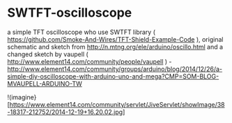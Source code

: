 # SWTFT-oscilloscope
a simple TFT oscilloscope who use SWTFT library ( https://github.com/Smoke-And-Wires/TFT-Shield-Example-Code ), original schematic and sketch from http://n.mtng.org/ele/arduino/oscillo.html and a changed sketch by vaupell ( http://www.element14.com/community/people/vaupell ) - http://www.element14.com/community/groups/arduino/blog/2014/12/26/a-simple-diy-oscilloscope-with-arduino-uno-and-mega?CMP=SOM-BLOG-MVAUPELL-ARDUINO-TW

!(imagine}[https://www.element14.com/community/servlet/JiveServlet/showImage/38-18317-212752/2014-12-19+16.20.02.jpg]
